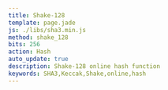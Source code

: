 ```yaml
---
title: Shake-128
template: page.jade
js: ./libs/sha3.min.js
method: shake_128
bits: 256
action: Hash
auto_update: true
description: Shake-128 online hash function
keywords: SHA3,Keccak,Shake,online,hash
---
```

